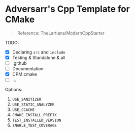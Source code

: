 # Adversarr's Cpp Template for CMake

> Reference: TheLartians/ModernCppStarter

TODO:

- [x] Declaring `src` and `include`
- [x] Testing & Standalone & all
- [ ] .github
- [ ] Documentation
- [x] CPM.cmake
- [ ] ...

Options:

1. `USE_SANITIZER`
2. `USE_STATIC_ANALYZER`
3. `USE_CCACHE`
4. `CMAKE_INSTALL_PREFIX`
5. `TEST_INSTALLED_VERSION`
6. `ENABLE_TEST_COVERAGE`